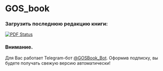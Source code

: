 ﻿# GOS_book

### Загрузить последнюю редакцию книги: 

[![PDF Status](http://mult-masha-i-medved.ru/kcaptcha/masha.png)](http://latex.aslushnikov.com/compile?git=https://github.com/DidenkoAndre/GOS_book&target=_main.tex)

### Внимание.

Для Вас работает Telegram-бот [@GOSBook\_Bot](https://t.me/GOSBook_Bot). Оформив подписку, вы будете получать свежую версию автоматически!


